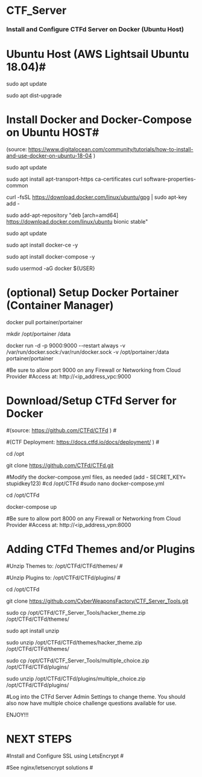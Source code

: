 # CTF_Server

### Install and Configure CTFd Server on Docker (Ubuntu Host) ###

# Ubuntu Host (AWS Lightsail Ubuntu 18.04)#
sudo apt update

sudo apt dist-upgrade

# Install Docker and Docker-Compose on Ubuntu HOST#
(source: https://www.digitalocean.com/community/tutorials/how-to-install-and-use-docker-on-ubuntu-18-04 )

sudo apt update

sudo apt install apt-transport-https ca-certificates curl software-properties-common

curl -fsSL https://download.docker.com/linux/ubuntu/gpg | sudo apt-key add -

sudo add-apt-repository "deb [arch=amd64] https://download.docker.com/linux/ubuntu bionic stable"

sudo apt update

sudo apt install docker-ce -y

sudo apt install docker-compose -y

sudo usermod -aG docker ${USER}

# (optional) Setup Docker Portainer (Container Manager) #
docker pull portainer/portainer

mkdir /opt/portainer /data

docker run -d -p 9000:9000 --restart always -v /var/run/docker.sock:/var/run/docker.sock -v /opt/portainer:/data portainer/portainer

#Be sure to allow port 9000 on any Firewall or Networking from Cloud Provider
#Access at: http://<ip_address_vpc:9000


# Download/Setup CTFd Server for Docker #
#(source: https://github.com/CTFd/CTFd ) #

#(CTF Deployment: https://docs.ctfd.io/docs/deployment/ ) #

cd /opt

git clone https://github.com/CTFd/CTFd.git

#Modify the docker-compose.yml files, as needed (add - SECRET_KEY= stupidkey123)
#cd /opt/CTFd
#sudo nano docker-compose.yml

cd /opt/CTFd

docker-compose up

#Be sure to allow port 8000 on any Firewall or Networking from Cloud Provider
#Access at: http://<ip_address_vpn:8000


# Adding CTFd Themes and/or Plugins #
#Unzip Themes to: /opt/CTFd/CTFd/themes/ #

#Unzip Plugins to: /opt/CTFd/CTFd/plugins/ #

cd /opt/CTFd

git clone https://github.com/CyberWeaponsFactory/CTF_Server_Tools.git

sudo cp /opt/CTFd/CTF_Server_Tools/hacker_theme.zip /opt/CTFd/CTFd/themes/

sudo apt install unzip

sudo unzip /opt/CTFd/CTFd/themes/hacker_theme.zip /opt/CTFd/CTFd/themes/


sudo cp /opt/CTFd/CTF_Server_Tools/multiple_choice.zip /opt/CTFd/CTFd/plugins/

sudo unzip /opt/CTFd/CTFd/plugins/multiple_choice.zip /opt/CTFd/CTFd/plugins/

#Log into the CTFd Server Admin Settings to change theme. You should also now have multiple choice challenge questions available for use.

ENJOY!!!

# NEXT STEPS #
#Install and Configure SSL using LetsEncrypt #

#See nginx/letsencrypt solutions #

